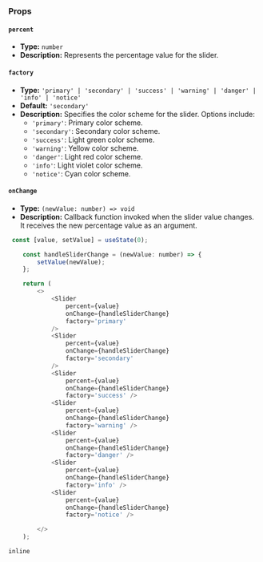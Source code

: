 # <Slider>

### Props

#### `percent`

- **Type:** `number`
- **Description:** Represents the percentage value for the slider.

#### `factory`

- **Type:** `'primary' | 'secondary' | 'success' | 'warning' | 'danger' | 'info' | 'notice'`
- **Default:** `'secondary'`
- **Description:** Specifies the color scheme for the slider. Options include:
  - `'primary'`: Primary color scheme.
  - `'secondary'`: Secondary color scheme.
  - `'success'`: Light green color scheme.
  - `'warning'`: Yellow color scheme.
  - `'danger'`: Light red color scheme.
  - `'info'`: Light violet color scheme.
  - `'notice'`: Cyan color scheme.

#### `onChange`

- **Type:** `(newValue: number) => void`
- **Description:** Callback function invoked when the slider value changes. It receives the new percentage value as an argument.

```javascript
 const [value, setValue] = useState(0);

    const handleSliderChange = (newValue: number) => {
        setValue(newValue);
    };

    return (
        <>
            <Slider
                percent={value}
                onChange={handleSliderChange}
                factory='primary'
            />
            <Slider
                percent={value}
                onChange={handleSliderChange}
                factory='secondary'
            />
            <Slider
                percent={value}
                onChange={handleSliderChange}
                factory='success' />
            <Slider
                percent={value}
                onChange={handleSliderChange}
                factory='warning' />
            <Slider
                percent={value}
                onChange={handleSliderChange}
                factory='danger' />
            <Slider
                percent={value}
                onChange={handleSliderChange}
                factory='info' />
            <Slider
                percent={value}
                onChange={handleSliderChange}
                factory='notice' />

        </>
    );
```

```inline```
